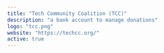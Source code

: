 ```yaml
---
title: "Tech Community Coalition (TCC)"
description: "a bank account to manage donations"
logo: "tcc.png"
website: "https://techcc.org/"
active: true
---
```

